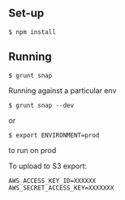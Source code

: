 Set-up
------

    $ npm install

Running
-------

    $ grunt snap

Running against a particular env

    $ grunt snap --dev 

or

    $ export ENVIRONMENT=prod

to run on prod


To upload to S3 export:
	
	AWS_ACCESS_KEY_ID=XXXXXX
	AWS_SECRET_ACCESS_KEY=XXXXXXX
	


